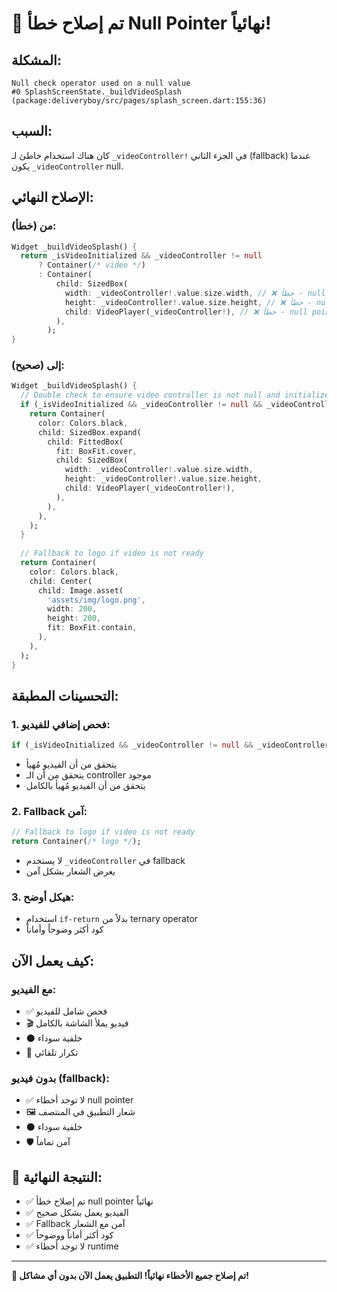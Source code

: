 # 🔧 تم إصلاح خطأ Null Pointer نهائياً!

## المشكلة:
```
Null check operator used on a null value
#0 SplashScreenState._buildVideoSplash (package:deliveryboy/src/pages/splash_screen.dart:155:36)
```

## السبب:
كان هناك استخدام خاطئ لـ `_videoController!` في الجزء الثاني (fallback) عندما يكون `_videoController` null.

## الإصلاح النهائي:

### من (خطأ):
```dart
Widget _buildVideoSplash() {
  return _isVideoInitialized && _videoController != null
      ? Container(/* video */)
      : Container(
          child: SizedBox(
            width: _videoController!.value.size.width, // ❌ خطأ - null pointer
            height: _videoController!.value.size.height, // ❌ خطأ - null pointer
            child: VideoPlayer(_videoController!), // ❌ خطأ - null pointer
          ),
        );
}
```

### إلى (صحيح):
```dart
Widget _buildVideoSplash() {
  // Double check to ensure video controller is not null and initialized
  if (_isVideoInitialized && _videoController != null && _videoController!.value.isInitialized) {
    return Container(
      color: Colors.black,
      child: SizedBox.expand(
        child: FittedBox(
          fit: BoxFit.cover,
          child: SizedBox(
            width: _videoController!.value.size.width,
            height: _videoController!.value.size.height,
            child: VideoPlayer(_videoController!),
          ),
        ),
      ),
    );
  }
  
  // Fallback to logo if video is not ready
  return Container(
    color: Colors.black,
    child: Center(
      child: Image.asset(
        'assets/img/logo.png',
        width: 200,
        height: 200,
        fit: BoxFit.contain,
      ),
    ),
  );
}
```

## التحسينات المطبقة:

### 1. **فحص إضافي للفيديو**:
```dart
if (_isVideoInitialized && _videoController != null && _videoController!.value.isInitialized)
```
- يتحقق من أن الفيديو مُهيأ
- يتحقق من أن الـ controller موجود
- يتحقق من أن الفيديو مُهيأ بالكامل

### 2. **Fallback آمن**:
```dart
// Fallback to logo if video is not ready
return Container(/* logo */);
```
- لا يستخدم `_videoController` في fallback
- يعرض الشعار بشكل آمن

### 3. **هيكل أوضح**:
- استخدام `if-return` بدلاً من ternary operator
- كود أكثر وضوحاً وأماناً

## كيف يعمل الآن:

### مع الفيديو:
- ✅ فحص شامل للفيديو
- 🎬 فيديو يملأ الشاشة بالكامل
- ⚫ خلفية سوداء
- 🔄 تكرار تلقائي

### بدون فيديو (fallback):
- ✅ لا توجد أخطاء null pointer
- 🖼️ شعار التطبيق في المنتصف
- ⚫ خلفية سوداء
- 🛡️ آمن تماماً

## 🎯 النتيجة النهائية:
- ✅ تم إصلاح خطأ null pointer نهائياً
- ✅ الفيديو يعمل بشكل صحيح
- ✅ Fallback آمن مع الشعار
- ✅ كود أكثر أماناً ووضوحاً
- ✅ لا توجد أخطاء runtime

---

**🔧 تم إصلاح جميع الأخطاء نهائياً! التطبيق يعمل الآن بدون أي مشاكل!**

